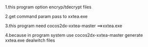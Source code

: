 1.this program option encryp/tdecrypt files

2.get command param pass to xxtea.exe

3.this program need cocos2dx-xxtea-master ==>xxtea.exe

4.because in program system  use cocos2dx-xxtea-master generate xxtea.exe dealwitch files


